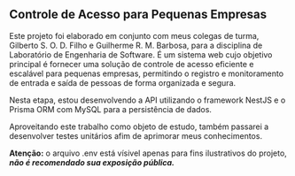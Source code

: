 ## Controle de Acesso para Pequenas Empresas
<p>
  Este projeto foi elaborado em conjunto com meus colegas de turma,  Gilberto S. O. D. Filho e Guilherme R. M. Barbosa, para a disciplina de Laboratório de Engenharia de Software.
É um sistema web cujo objetivo principal é fornecer uma solução de controle de acesso eficiente e escalável para pequenas empresas, permitindo o registro e monitoramento de entrada e saída de pessoas de forma organizada e segura.
</p>
<p>
  Nesta etapa, estou desenvolvendo a API utilizando o framework NestJS e o Prisma ORM com MySQL para a persistência de dados.</p>
  <p>
<p>
  Aproveitando este trabalho como objeto de estudo, também passarei a desenvolver testes unitários afim de aprimorar meus conhecimentos.
  <p>
    
 <b>Atenção:</b> o arquivo .env está vísivel apenas para fins ilustrativos do projeto, <b><i>não é recomendado sua exposição pública.</i></b>
</p>
